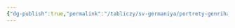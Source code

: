 ```yaml
---
{"dg-publish":true,"permalink":"/tabliczy/sv-germaniya/portrety-genriha-viii/","dgPassFrontmatter":true}
---
```



